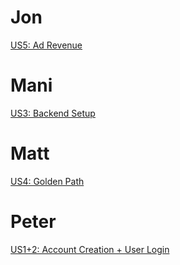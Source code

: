 # Jon
[US5: Ad Revenue](https://docs.google.com/presentation/d/1nlhAFAQ_Buz0-QiTP0HqIa-4ykVaEqbEpE53O8IKoSI/edit?usp=sharing)

# Mani
[US3: Backend Setup](https://docs.google.com/presentation/d/1QdcijzfXcyNG9FjZgX9cLX1UezLLm87W9TG-PqVoY-E/edit?usp=sharing)

# Matt
[US4: Golden Path](https://docs.google.com/presentation/d/1YMqNzbZjK2xCc42IsyfhzsdFUkfnh8KZkCtrZknq5NY/edit?usp=sharing)

# Peter
[US1+2: Account Creation + User Login](https://docs.google.com/presentation/d/1jOmYXhLRkTy7-imJurlxOjyEDN7-q17nVT84S0aURhY/edit?usp=sharing)
